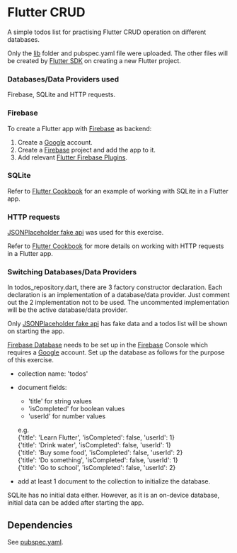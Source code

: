 # Flutter CRUD
A simple todos list for practising Flutter CRUD operation on different databases.

Only the [lib](/lib) folder and pubspec.yaml file were uploaded. The other files will be created
by [Flutter SDK](https://flutter.dev/docs/get-started/install) on creating a new Flutter project.

### Databases/Data Providers used
Firebase, SQLite and HTTP requests.

### Firebase
To create a Flutter app with [Firebase](https://firebase.google.com/) as backend:
1. Create a [Google](https://www.google.com/) account.
2. Create a [Firebase](https://firebase.google.com/) project and add the app to it.
3. Add relevant [Flutter Firebase Plugins](https://firebase.flutter.dev/).

### SQLite
Refer to [Flutter Cookbook](https://flutter.dev/docs/cookbook/persistence/sqlite)
for an example of working with SQLite in a Flutter app.

### HTTP requests
[JSONPlaceholder fake api](https://jsonplaceholder.typicode.com/todos) was used
for this exercise.

Refer to [Flutter Cookbook](https://flutter.dev/docs/cookbook#networking) for
more details on working with HTTP requests in a Flutter app.

### Switching Databases/Data Providers
In todos_repository.dart, there are 3 factory constructor declaration.
Each declaration is an implementation of a database/data provider. Just
comment out the 2 implementation not to be used. The uncommented implementation
will be the active database/data provider.

Only [JSONPlaceholder fake api](https://jsonplaceholder.typicode.com/todos) has fake
data and a todos list will be shown on starting the app.

[Firebase Database](https://firebase.google.com/products/firestore) needs to be
set up in the [Firebase](https://firebase.google.com/) Console which requires a [Google](https://www.google.com/) account.
Set up the database as follows for the purpose of this exercise.
- collection name: 'todos'
- document fields:
    - 'title' for string values
    - 'isCompleted' for boolean values
    - 'userId' for number values 
  
  e.g.  
  {'title': 'Learn Flutter', 'isCompleted': false, 'userId': 1}  
  {'title': 'Drink water', 'isCompleted': false, 'userId': 1}  
  {'title': 'Buy some food', 'isCompleted': false, 'userId': 2}  
  {'title': 'Do something', 'isCompleted': false, 'userId': 1}  
  {'title': 'Go to school', 'isCompleted': false, 'userId': 2}  
- add at least 1 document to the collection to initialize the database.

SQLite has no initial data either. However, as it is an on-device database, initial data
can be added after starting the app.

## Dependencies
See [pubspec.yaml](https://github.com/kc-chiu/flutter_CRUD/blob/master/pubspec.yaml#L130).

